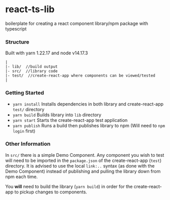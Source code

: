 # react-ts-lib
boilerplate for creating a react component library/npm package with typescript

### Structure
Built with yarn 1.22.17 and node v14.17.3
```
|
|- lib/  //build output
|- src/  //library code
|- test/  //create-react-app where components can be viewed/tested
|
```

### Getting Started
- `yarn install` Installs dependencies in both library and create-react-app `test/` directory
- `yarn build` Builds library into `lib` directory
- `yarn start` Starts the create-react-app test application
- `yarn publish` Runs a build then publishes library to npm (Will need to `npm login` first)

### Other Information
In `src/` there is a simple Demo Component.  Any component you wish to test will need to be imported in the `package.json` of the create-react-app (`test`) directory.
It is advised to use the local `link:..` syntax (as done with the Demo Component) instead of publishing and pulling the library down from npm each time.

You **will** need to build the library (`yarn build`) in order for the create-react-app to pickup changes to components.  

